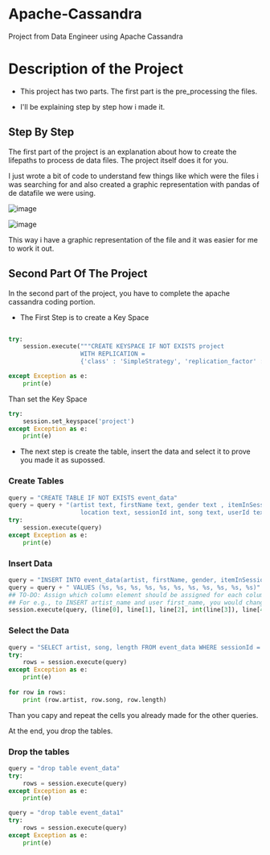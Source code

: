# Apache-Cassandra
Project from Data Engineer using Apache Cassandra

# Description of the Project

- This project has two parts. The first part is the pre_processing the files. 

- I'll be explaining step by step how i made it.

## Step By Step

The first part of the project is an explanation about how to create the lifepaths to process de data files. The project itself does it for you. 

I just wrote a bit of code to understand few things like which were the files i was searching for and also created a graphic representation with pandas of de datafile we were using.

![image](https://user-images.githubusercontent.com/107310236/207034846-9d41e8da-7026-43da-af1b-a8dcc176d8b0.png)

![image](https://user-images.githubusercontent.com/107310236/207034941-61399f53-02be-4cad-8d74-0e13a5c63fff.png)

This way i have a graphic representation of the file and it was easier for me to work it out.

## Second Part Of The Project

In the second part of the project, you have to complete the apache cassandra coding portion. 

- The First Step is to create a Key Space

```Python

try:
    session.execute("""CREATE KEYSPACE IF NOT EXISTS project 
                    WITH REPLICATION =
                    {'class' : 'SimpleStrategy', 'replication_factor' : 1}""")

except Exception as e:
    print(e)
```

Than set the Key Space
```Python
try:
    session.set_keyspace('project')
except Exception as e:
    print(e)
```

- The next step is create the table, insert the data and select it to prove you made it as supossed.

### Create Tables

```Python
query = "CREATE TABLE IF NOT EXISTS event_data"
query = query + "(artist text, firstName text, gender text , itemInSession int , lastName text, length float, level text, \
                    location text, sessionId int, song text, userId text, PRIMARY KEY(artist, song))"
try:
    session.execute(query)
except Exception as e:
    print(e)
```
### Insert Data

```Python
query = "INSERT INTO event_data(artist, firstName, gender, itemInSession, lastName, length,level, location, sessionId, song, userId)"
query = query + " VALUES (%s, %s, %s, %s, %s, %s, %s, %s, %s, %s, %s)"
## TO-DO: Assign which column element should be assigned for each column in the INSERT statement.
## For e.g., to INSERT artist_name and user first_name, you would change the code below to `line[0], line[1]`
session.execute(query, (line[0], line[1], line[2], int(line[3]), line[4], float(line[5]),line[6], line[7], int(line[8]), line[9],line[10]))
```

### Select the Data

```Python
query = "SELECT artist, song, length FROM event_data WHERE sessionId = 338 AND itemInSession = 4 ALLOW FILTERING;"
try:
    rows = session.execute(query)
except Exception as e:
    print(e)
    
for row in rows:
    print (row.artist, row.song, row.length)
```

Than you capy and repeat the cells you already made for the other queries.


At the end, you drop the tables.

### Drop the tables

```Python
query = "drop table event_data"
try:
    rows = session.execute(query)
except Exception as e:
    print(e)

query = "drop table event_data1"
try:
    rows = session.execute(query)
except Exception as e:
    print(e)
```



